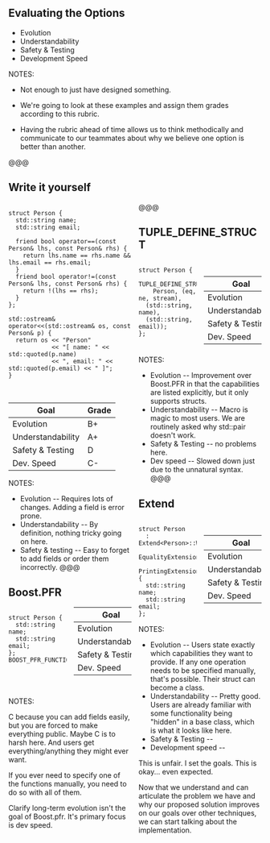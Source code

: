 ## Evaluating the Options

*  Evolution
*  Understandability
*  Safety & Testing
*  Development Speed

NOTES:

* Not enough to just have designed something.

* We're going to look at these examples and assign them grades according to this rubric.

* Having the rubric ahead of time allows us to think methodically and communicate
  to our teammates about why we believe one option is better than another.

@@@

## Write it yourself

<div style="column-count: 2">

```cc[]
struct Person {
  std::string name;
  std::string email;

  friend bool operator==(const Person& lhs, const Person& rhs) {
    return lhs.name == rhs.name && lhs.email == rhs.email;
  }
  friend bool operator!=(const Person& lhs, const Person& rhs) {
    return !(lhs == rhs);
  }
};

std::ostream& operator<<(std::ostream& os, const Person& p) {
  return os << "Person"
            << "[ name: " << std::quoted(p.name)
            << ", email: " << std::quoted(p.email) << " ]";
}

```
<!-- .element style="font-size:8pt;" -->

<br/>

| Goal              | Grade |
| ----------------- | ----- |
| Evolution         | B+ <!-- .element class="fragment" data-fragment-index="1" --> |
| Understandability | A+ <!-- .element class="fragment" data-fragment-index="1" --> |
| Safety & Testing  | D  <!-- .element class="fragment" data-fragment-index="1" --> |
| Dev. Speed        | C- <!-- .element class="fragment" data-fragment-index="1" --> |

NOTES:

* Evolution -- Requires lots of changes. Adding a field is error prone.
* Understandability -- By definition, nothing tricky going on here.
* Safety & testing -- Easy to forget to add fields or order them incorrectly.
@@@

## Boost.PFR

<div style="column-count: 2">

```cc[]
struct Person {
  std::string name;
  std::string email;
};
BOOST_PFR_FUNCTIONS_FOR(Person)
```
<!-- .element style="font-size:16pt;" -->

<br/>
<br/>

| Goal              | Grade |
| ----------------- | ------ |
| Evolution         | C  <!-- .element class="fragment" data-fragment-index="1" --> |
| Understandability | A- <!-- .element class="fragment" data-fragment-index="1" --> |
| Safety & Testing  | A+ <!-- .element class="fragment" data-fragment-index="1" --> |
| Dev. Speed        | A+ <!-- .element class="fragment" data-fragment-index="1" --> |
</div>

NOTES:

C because you can add fields easily, but you are forced to make everything
public. Maybe C is to harsh here. And users get everything/anything they might
ever want.

If you ever need to specify one of the functions manually, you need to do so with all of them.

Clarify long-term evolution isn't the goal of Boost.pfr. It's primary focus is
dev speed.

@@@

## TUPLE_DEFINE_STRUCT

<div style="column-count: 2">

```cc[]
struct Person {
  TUPLE_DEFINE_STRUCT(
    Person, (eq, ne, stream),
  (std::string, name),
  (std::string, email));
};
```

<br/>

| Goal              | Grade |
| ----------------- | ----- |
| Evolution         | B- <!-- .element class="fragment" data-fragment-index="1" --> |
| Understandability | C- <!-- .element class="fragment" data-fragment-index="1" --> |
| Safety & Testing  | A+ <!-- .element class="fragment" data-fragment-index="1" --> |
| Dev. Speed        | B  <!-- .element class="fragment" data-fragment-index="1" --> |

</div>

NOTES:

* Evolution -- Improvement over Boost.PFR in that the capabilities are listed explicitly, but it only supports structs.
* Understandability -- Macro is magic to most users. We are routinely asked why std::pair doesn't work.
* Safety & Testing -- no problems here.
* Dev speed -- Slowed down just due to the unnatural syntax.
@@@

## Extend

<div style="column-count: 2">

```cc[]
struct Person
  : Extend<Person>::With<
      EqualityExtension,
      PrintingExtension> {
  std::string name;
  std::string email;
};
```

<br/>

| Goal              | Grade |
| ----------------- | ----- |
| Evolution         | A  <!-- .element class="fragment" data-fragment-index="1" --> |
| Understandability | A- <!-- .element class="fragment" data-fragment-index="1" --> |
| Safety & Testing  | A+ <!-- .element class="fragment" data-fragment-index="1" --> |
| Dev. Speed        | A  <!-- .element class="fragment" data-fragment-index="1" --> |

</div>

NOTES:

* Evolution -- Users state exactly which capabilities they want to provide. If any one operation needs to be specified manually, that's possible. Their struct can become a class. 
* Understandability -- Pretty good. Users are already familiar with some functionality being "hidden" in a base class, which is what it looks like here.
* Safety & Testing -- 
* Development speed -- 

This is unfair. I set the goals. This is okay... even expected.

Now that we understand and can articulate the problem we have and why our
proposed solution improves on our goals over other techniques, we can start
talking about the implementation.
